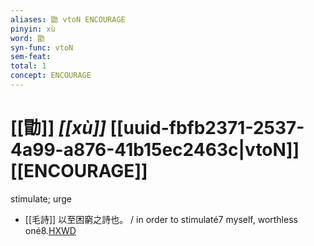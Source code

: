 ```yaml
---
aliases: 勖 vtoN ENCOURAGE
pinyin: xù
word: 勖
syn-func: vtoN
sem-feat: 
total: 1
concept: ENCOURAGE 
---
```

# [[勖]] *[[xù]]*  [[uuid-fbfb2371-2537-4a99-a876-41b15ec2463c|vtoN]] [[ENCOURAGE]]
stimulate; urge
 - [[毛詩]] 以至困窮之詩也。 / in order to stimulaté7 myself, worthless oné8.[HXWD](https://hxwd.org/textview.html?location=KR1c0001_tls_003-24a.6)